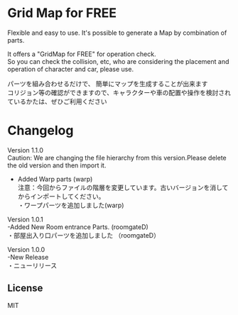 # Grid Map for FREE
Flexible and easy to use.
It's possible to generate a Map by combination of parts.

It offers a "GridMap for FREE" for operation check.  
So you can check the collision, etc, who are considering the placement and operation of character and car, please use.

パーツを組み合わせるだけで、 簡単にマップを生成することが出来ます  
コリジョン等の確認ができますので、キャラクターや車の配置や操作を検討されているかたは、ぜひご利用ください

# Changelog
Version 1.1.0  
 Caution: We are changing the file hierarchy from this version.Please delete the old version and then import it.  
 - Added Warp parts (warp)  
注意：今回からファイルの階層を変更しています。古いバージョンを消してからインポートしてください。  
 ・ワープパーツを追加しました(warp)

Version 1.0.1  
 -Added New Room entrance Parts. (roomgateD)  
 ・部屋出入り口パーツを追加しました （roomgateD）  
 
Version 1.0.0  
 -New Release  
 ・ニューリリース  

## License
MIT
